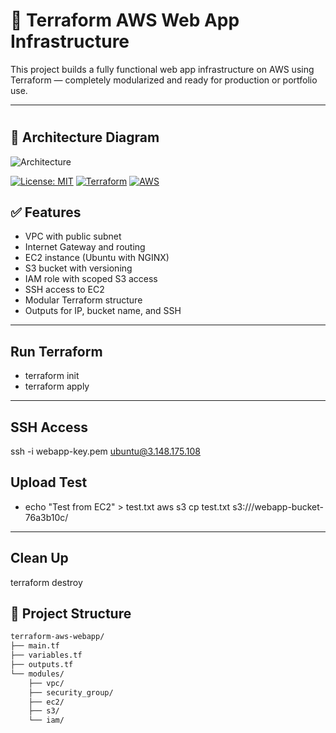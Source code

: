 # 🚀 Terraform AWS Web App Infrastructure

This project builds a fully functional web app infrastructure on AWS using Terraform — completely modularized and ready for production or portfolio use.

---
#
## 🧭 Architecture Diagram

![Architecture](./docs/infra.png)

[![License: MIT](https://img.shields.io/badge/License-MIT-green.svg)](LICENSE)
[![Terraform](https://img.shields.io/badge/IaC-Terraform-623CE4?logo=terraform&logoColor=white)](https://www.terraform.io/)
[![AWS](https://img.shields.io/badge/Cloud-AWS-FF9900?logo=amazonaws&logoColor=white)](https://aws.amazon.com/)

## ✅ Features

- VPC with public subnet
- Internet Gateway and routing
- EC2 instance (Ubuntu with NGINX)
- S3 bucket with versioning
- IAM role with scoped S3 access
- SSH access to EC2
- Modular Terraform structure
- Outputs for IP, bucket name, and SSH

---

Run Terraform 
-
- terraform init
- terraform apply 
---

SSH Access
-  
ssh -i webapp-key.pem ubuntu@3.148.175.108

Upload Test 
-
- echo "Test from EC2" > test.txt
aws s3 cp test.txt s3:///webapp-bucket-76a3b10c/

---

Clean Up
-
terraform destroy 

## 📁 Project Structure

```bash
terraform-aws-webapp/
├── main.tf
├── variables.tf
├── outputs.tf
└── modules/
    ├── vpc/
    ├── security_group/
    ├── ec2/
    ├── s3/
    └── iam/

